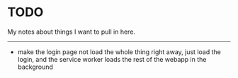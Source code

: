 # TODO

My notes about things I want to pull in here.

---

* make the login page not load the whole thing right away, just load the login, and the service worker loads the rest of the webapp in the background


